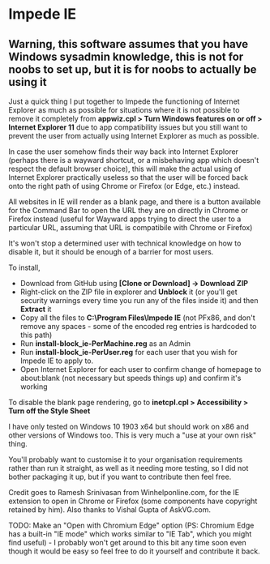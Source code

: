 # Impede IE

## Warning, this software assumes that you have Windows sysadmin knowledge, this is not for noobs to set up, but it is for noobs to actually be using it

Just a quick thing I put together to Impede the functioning of Internet Explorer as much as possible for situations where it is not possible to remove it completely from **appwiz.cpl > Turn Windows features on or off > Internet Explorer 11** due to app compatibility issues but you still want to prevent the user from actually using Internet Explorer as much as possible.

In case the user somehow finds their way back into Internet Explorer (perhaps there is a wayward shortcut, or a misbehaving app which doesn't respect the default browser choice), this will make the actual using of Internet Explorer practically useless so that the user will be forced back onto the right path of using Chrome or Firefox (or Edge, etc.) instead.

All websites in IE will render as a blank page, and there is a button available for the Command Bar to open the URL they are on directly in Chrome or Firefox instead (useful for Wayward apps trying to direct the user to a particular URL, assuming that URL is compatibile with Chrome or Firefox)

It's won't stop a determined user with technical knowledge on how to disable it, but it should be enough of a barrier for most users.

To install, 

* Download from GitHub using **[Clone or Download] -> Download ZIP**
* Right-click on the ZIP file in explorer and **Unblock** it (or you'll get security warnings every time you run any of the files inside  it) and then **Extract** it
* Copy all the files to **C:\Program Files\Impede IE** (not PFx86, and don't remove  any spaces - some of the encoded reg entries is hardcoded to this path) 
* Run **install-block_ie-PerMachine.reg** as an Admin
* Run **install-block_ie-PerUser.reg** for each user that you wish for Impede IE to apply to.
* Open Internet Explorer for each user to  confirm change of homepage to about:blank (not necessary but speeds things up) and confirm it's working 

To disable the blank page rendering, go to **inetcpl.cpl > Accessibility > Turn off the Style Sheet**

I have only tested on Windows 10 1903 x64 but should work on x86 and other versions of Windows too. This is very much a "use at your own risk" thing. 

You'll probably want to customise it to your organisation requirements rather than run it straight, as well as it needing more testing, so I did not bother packaging it up, but if you want to contribute then feel free.

Credit goes to Ramesh Srinivasan from Winhelponline.com, for the IE extension to open in Chrome or Firefox (some components have copyright retained by him). Also thanks to Vishal Gupta of AskVG.com.

TODO: Make an "Open with Chromium Edge" option (PS: Chromium Edge has a built-in "IE mode" which works similar to "IE Tab", which you might find useful) - I probably won't get around to this bit any time soon even though it would be easy so feel free to do it yourself and contribute it back.
